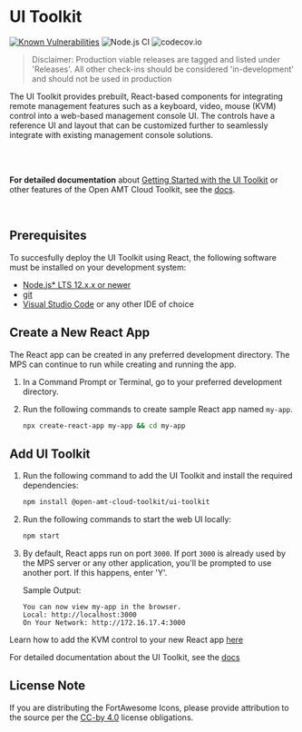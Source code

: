 # UI Toolkit

[![Known Vulnerabilities](https://snyk.io/test/github/open-amt-cloud-toolkit/ui-toolkit/badge.svg?targetFile=package.json)](https://snyk.io/test/github/open-amt-cloud-toolkit/ui-toolkit?targetFile=package.json) ![Node.js CI](https://github.com/open-amt-cloud-toolkit/sample-web-ui/workflows/Node.js%20CI/badge.svg) ![codecov.io](https://codecov.io/github/open-amt-cloud-toolkit/ui-toolkit/coverage.svg?branch=master)

> Disclaimer: Production viable releases are tagged and listed under 'Releases'. All other check-ins should be considered 'in-development' and should not be used in production

The UI Toolkit provides prebuilt, React-based components for integrating remote management features such as a keyboard, video, mouse (KVM) control into a web-based management console UI. The controls have a reference UI and layout that can be customized further to seamlessly integrate with existing management console solutions.

<br><br>

**For detailed documentation** about [Getting Started with the UI Toolkit](https://open-amt-cloud-toolkit.github.io/docs/1.4/Tutorials/uitoolkit) or other features of the Open AMT Cloud Toolkit, see the [docs](https://open-amt-cloud-toolkit.github.io/docs/).

<br>

## Prerequisites

To succesfully deploy the UI Toolkit using React, the following software must be installed on your development system:

- [Node.js\* LTS 12.x.x or newer](https://nodejs.org/en/)
- [git](https://git-scm.com/downloads)
- [Visual Studio Code](https://code.visualstudio.com/) or any other IDE of choice

## Create a New React App

The React app can be created in any preferred development directory. The MPS can continue to run while creating and running the app.

1. In a Command Prompt or Terminal, go to your preferred development directory.

2. Run the following commands to create sample React app named `my-app`.

   ```bash
   npx create-react-app my-app && cd my-app
   ```

## Add UI Toolkit

1. Run the following command to add the UI Toolkit and install the required dependencies:

   ```bash
   npm install @open-amt-cloud-toolkit/ui-toolkit
   ```

2. Run the following commands to start the web UI locally:

   ```bash
   npm start
   ```

3. By default, React apps run on port `3000`. If port `3000` is already used by the MPS server or any other application, you'll be prompted to use another port. If this happens, enter 'Y'.

   Sample Output:

   ```
   You can now view my-app in the browser.
   Local: http://localhost:3000
   On Your Network: http://172.16.17.4:3000
   ```

Learn how to add the KVM control to your new React app [here](https://open-amt-cloud-toolkit.github.io/docs/1.4/Tutorials/uitoolkit/#add-a-sample-control)

For detailed documentation about the UI Toolkit, see the [docs](https://open-amt-cloud-toolkit.github.io/docs/)

## License Note

If you are distributing the FortAwesome Icons, please provide attribution to the source per the [CC-by 4.0](https://creativecommons.org/licenses/by/4.0/deed.ast) license obligations.
